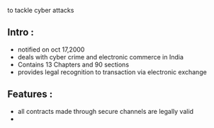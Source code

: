 to tackle cyber attacks 
## Intro :
- notified on oct 17,2000
- deals with cyber crime and electronic commerce in India
- Contains 13 Chapters and 90 sections
- provides legal recognition to transaction via electronic exchange
## Features :
- all contracts made through secure channels are legally valid 
- 